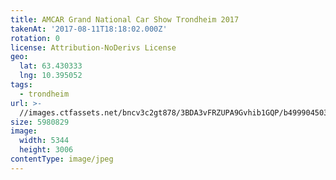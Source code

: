 ```yaml
---
title: AMCAR Grand National Car Show Trondheim 2017
takenAt: '2017-08-11T18:18:02.000Z'
rotation: 0
license: Attribution-NoDerivs License
geo:
  lat: 63.430333
  lng: 10.395052
tags:
  - trondheim
url: >-
  //images.ctfassets.net/bncv3c2gt878/3BDA3vFRZUPA9Gvhib1GQP/b4999045036c10761632e94fdecc55f8/amcar-grand-national-car-show-trondheim-2017_36111422230_o
size: 5980829
image:
  width: 5344
  height: 3006
contentType: image/jpeg
---
```


